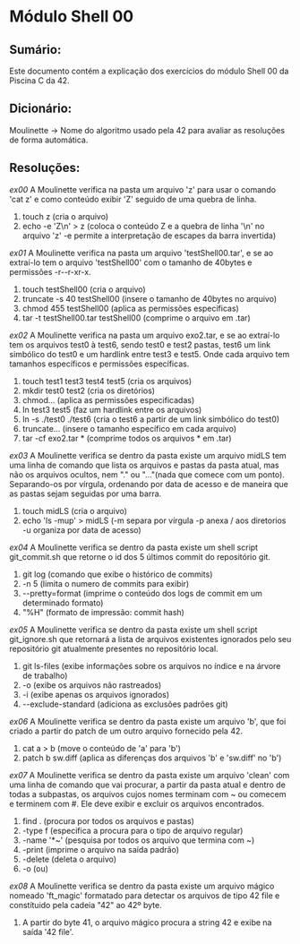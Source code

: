 # Módulo Shell 00

## Sumário:
Este documento contém a explicação dos exercícios do módulo Shell 00 da Piscina C da 42.

## Dicionário:
Moulinette -> Nome do algoritmo usado pela 42 para avaliar as resoluções de forma automática.

## Resoluções:
*ex00*
A Moulinette verifica na pasta um arquivo 'z' para usar o comando 'cat z' e como
conteúdo exibir 'Z' seguido de uma quebra de linha.

1. touch z                         (cria o arquivo)
1. echo -e 'Z\n' > z               (coloca o conteúdo Z e a quebra de linha '\n' no arquivo 'z' -e permite a
                                    interpretação de escapes da barra invertida)

*ex01*
A Moulinette verifica na pasta um arquivo 'testShell00.tar', e se ao extraí-lo tem o arquivo 
'testShell00' com o tamanho de 40bytes e permissões -r--r-xr-x.

1. touch testShell00                       (cria o arquivo)
1. truncate -s 40 testShell00              (insere o tamanho de 40bytes no arquivo)
1. chmod 455 testShell00                   (aplica as permissões específicas)
1. tar -t testShell00.tar testShell00      (comprime o arquivo em .tar)

*ex02*
A Moulinette verifica na pasta um arquivo exo2.tar, e se ao extraí-lo tem os arquivos test0 à test6, 
sendo test0 e test2 pastas, test6 um link simbólico do test0 e um hardlink entre test3 e test5.
Onde cada arquivo tem tamanhos específicos e permissões específicas.

1. touch test1 test3 test4 test5   (cria os arquivos)
1. mkdir test0 test2               (cria os diretórios)
1. chmod...                        (aplica as permissões especificadas)
1. ln test3 test5                  (faz um hardlink entre os arquivos)
1. ln -s ./test0 ./test6           (cria o test6 a partir de um link simbólico do test0)
1. truncate...                     (insere o tamanho específico em cada arquivo)
1. tar -cf exo2.tar *              (comprime todos os arquivos * em .tar)

*ex03*
A Moulinette verifica se dentro da pasta existe um arquivo midLS tem uma linha de comando que lista os 
arquivos e pastas da pasta atual, mas não os arquivos ocultos, nem "." ou "..."(nada que comece com um ponto).
Separando-os por vírgula, ordenando por data de acesso e de maneira que as pastas sejam seguidas
por uma barra.

1. touch midLS                     (cria o arquivo)
1. echo 'ls -mup' > midLS          (-m separa por vírgula -p anexa / aos diretorios 
                                    -u organiza por data de acesso)

*ex04*
A Moulinette verifica se dentro da pasta existe um shell script git_commit.sh que retorne o id dos 5 
últimos commit do repositório git.

1. git log                         (comando que exibe o histórico de commits)
1. -n 5                            (limita o numero de commits para exibir)
1. --pretty=format                 (imprime o conteúdo dos logs de commit em um determinado formato)
1. "%H"                            (formato de impressão: commit hash)

*ex05*
A Moulinette verifica se dentro da pasta existe um shell script git_ignore.sh que retornará a lista de 
arquivos existentes ignorados pelo seu repositório git atualmente presentes no repositório local.

1. git ls-files                    (exibe informações sobre os arquivos no índice e na árvore de trabalho)
1. -o                              (exibe os arquivos não rastreados)
1. -i                              (exibe apenas os arquivos ignorados)
1. --exclude-standard              (adiciona as exclusões padrões git)

*ex06*
A Moulinette verifica se dentro da pasta existe um arquivo 'b', que foi criado a partir do patch
de um outro arquivo fornecido pela 42.

1. cat a > b                       (move o conteúdo de 'a' para 'b')
1. patch b sw.diff                 (aplica as diferenças dos arquivos 'b' e 'sw.diff' no 'b')

*ex07*
A Moulinette verifica se dentro da pasta existe um arquivo 'clean' com uma linha de comando que vai
procurar, a partir da pasta atual e dentro de todas a subpastas, os arquivos cujos nomes terminam com ~
ou comecem e terminem com #. Ele deve exibir e excluir os arquivos encontrados.

1. find .                          (procura por todos os arquivos e pastas)
1. -type f                         (especifica a procura para o tipo de arquivo regular)
1. -name '*~'                      (pesquisa por todos os arquivo que termina com ~)
1. -print                          (imprime o arquivo na saída padrão)
1. -delete                         (deleta o arquivo)
1. -o                              (ou)

*ex08*
A Moulinette verifica se dentro da pasta existe um arquivo mágico nomeado 'ft_magic' formatado para detectar
os arquivos de tipo 42 file e constítuido pela cadeia "42" ao 42º byte.

1. A partir do byte 41, o arquivo mágico procura a string 42 e exibe na saída '42 file'.